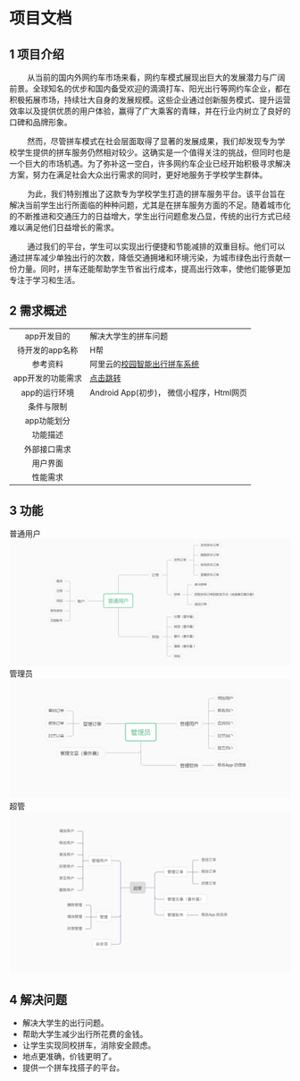 # 项目文档

 ##  1 项目介绍

&emsp; &emsp;从当前的国内外网约车市场来看，网约车模式展现出巨大的发展潜力与广阔前景。全球知名的优步和国内备受欢迎的滴滴打车、阳光出行等网约车企业，都在积极拓展市场，持续壮大自身的发展规模。这些企业通过创新服务模式、提升运营效率以及提供优质的用户体验，赢得了广大乘客的青睐，并在行业内树立了良好的口碑和品牌形象。

&emsp; &emsp;然而，尽管拼车模式在社会层面取得了显著的发展成果，我们却发现专为学校学生提供的拼车服务仍然相对较少。这确实是一个值得关注的挑战，但同时也是一个巨大的市场机遇。为了弥补这一空白，许多网约车企业已经开始积极寻求解决方案，努力在满足社会大众出行需求的同时，更好地服务于学校学生群体。

&emsp; &emsp;为此，我们特别推出了这款专为学校学生打造的拼车服务平台。该平台旨在解决当前学生出行所面临的种种问题，尤其是在拼车服务方面的不足。随着城市化的不断推进和交通压力的日益增大，学生出行问题愈发凸显，传统的出行方式已经难以满足他们日益增长的需求。

&emsp; &emsp;通过我们的平台，学生可以实现出行便捷和节能减排的双重目标。他们可以通过拼车减少单独出行的次数，降低交通拥堵和环境污染，为城市绿色出行贡献一份力量。同时，拼车还能帮助学生节省出行成本，提高出行效率，使他们能够更加专注于学习和生活。

## 2 需求概述

<!-- |0|0| -->


|                  |                                                                                     |
| :---------------: | :---------------------------------------------------------------------------------- |
|    app开发目的    | 解决大学生的拼车问题                                                                |
|  待开发的app名称  | H帮                                                                                 |
|     参考资料     | 阿里云的[校园智能出行拼车系统](https://developer.aliyun.com/article/995887#slide-0) |
| app开发的功能需求 | [点击跳转](./App开发的功能需求.md)                                                  |
|   app的运行环境   | Android App(初步)， 微信小程序，Html网页                                            |
|    条件与限制    |                                                                                     |
|    app功能划分    |                                                                                     |
|     功能描述     |                                                                                     |
|   外部接口需求   |                                                                                     |
|     用户界面     |                                                                                     |
|     性能需求     |                                                                                     |

<!-- ## ![1713626756083](images/README/1713626756083.png) -->
## 3 功能

 普通用户
![普通用户](./images/Regular%20users.png)
管理员
![管理员](./images/adminusers.png)
超管
![超管](./images/supe.png)
## 4 解决问题

+ 解决大学生的出行问题。
+ 帮助大学生减少出行所花费的金钱。
+ 让学生实现同校拼车，消除安全顾虑。
+ 地点更准确，价钱更明了。
+ 提供一个拼车找搭子的平台。

